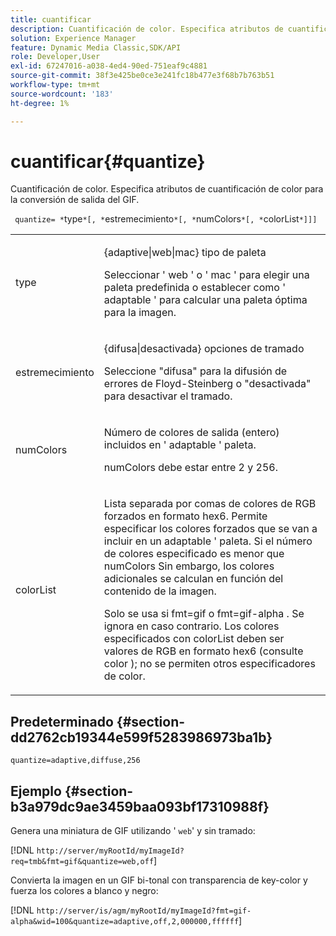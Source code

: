 ```yaml
---
title: cuantificar
description: Cuantificación de color. Especifica atributos de cuantificación de color para la conversión de salida del GIF.
solution: Experience Manager
feature: Dynamic Media Classic,SDK/API
role: Developer,User
exl-id: 67247016-a038-4ed4-90ed-751eaf9c4881
source-git-commit: 38f3e425be0ce3e241fc18b477e3f68b7b763b51
workflow-type: tm+mt
source-wordcount: '183'
ht-degree: 1%

---
```


# cuantificar{#quantize}

Cuantificación de color. Especifica atributos de cuantificación de color para la conversión de salida del GIF.

` quantize= *`type`*[, *`estremecimiento`*[, *`numColors`*[, *`colorList`*]]]`

<table id="simpletable_6BF155FCB8224E7EBFC8D8375AD26A71"> 
 <tr class="strow"> 
  <td class="stentry"> <p> <span class="codeph"> <span class="varname"> type </span> </span> </p> </td> 
  <td class="stentry"> <p> <span class="codeph"> {adaptive|web|mac} </span> tipo de paleta </p> <p>Seleccionar ' <span class="codeph"> web </span>' o ' <span class="codeph"> mac </span>' para elegir una paleta predefinida o establecer como ' <span class="codeph"> adaptable </span>' para calcular una paleta óptima para la imagen. </p> </td> 
 </tr> 
 <tr class="strow"> 
  <td class="stentry"> <p> <span class="codeph"> <span class="varname"> estremecimiento </span> </span> </p> </td> 
  <td class="stentry"> <p> <span class="codeph"> {difusa|desactivada} </span> opciones de tramado </p> <p>Seleccione "difusa" para la difusión de errores de Floyd-Steinberg o "desactivada" para desactivar el tramado. </p> </td> 
 </tr> 
 <tr class="strow"> 
  <td class="stentry"> <p> <span class="codeph"> <span class="varname"> numColors </span> </span> </p> </td> 
  <td class="stentry"> <p>Número de colores de salida (entero) incluidos en ' <span class="codeph"> adaptable </span>' paleta. </p> <p> <span class="codeph"> <span class="varname"> numColors </span> </span> debe estar entre 2 y 256. </p> </td> 
 </tr> 
 <tr class="strow"> 
  <td class="stentry"> <p> <span class="codeph"> <span class="varname"> colorList </span> </span> </p> </td> 
  <td class="stentry"> <p>Lista separada por comas de colores de RGB forzados en formato hex6. Permite especificar los colores forzados que se van a incluir en un <span class="codeph"> adaptable </span>' paleta. Si el número de colores especificado es menor que <span class="codeph"> numColors </span>Sin embargo, los colores adicionales se calculan en función del contenido de la imagen. </p> <p>Solo se usa si <span class="codeph"> fmt=gif </span> o <span class="codeph"> fmt=gif-alpha </span>. Se ignora en caso contrario. Los colores especificados con <span class="codeph"> <span class="varname"> colorList </span> </span> deben ser valores de RGB en formato hex6 (consulte <span class="codeph"> color </span>); no se permiten otros especificadores de color. </p> </td> 
 </tr> 
</table>

## Predeterminado {#section-dd2762cb19344e599f5283986973ba1b}

`quantize=adaptive,diffuse,256`

## Ejemplo {#section-b3a979dc9ae3459baa093bf17310988f}

Genera una miniatura de GIF utilizando &#39; `web`&#39; y sin tramado:

[!DNL `http://server/myRootId/myImageId?req=tmb&fmt=gif&quantize=web,off`]

Convierta la imagen en un GIF bi-tonal con transparencia de key-color y fuerza los colores a blanco y negro:

[!DNL `http://server/is/agm/myRootId/myImageId?fmt=gif-alpha&wid=100&quantize=adaptive,off,2,000000,ffffff`]
